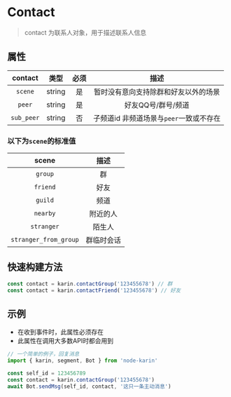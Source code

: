 # Contact

> contact 为联系人对象，用于描述联系人信息

## 属性

|  contact   |  类型  | 必须  |                  描述                   |
| :--------: | :----: | :---: | :-------------------------------------: |
|  `scene`   | string |  是   |  暂时没有意向支持除群和好友以外的场景   |
|   `peer`   | string |  是   |           好友QQ号/群号/频道            |
| `sub_peer` | string |  否   | 子频道id 非频道场景与`peer`一致或不存在 |

### 以下为`scene`的标准值

|         scene         |    描述    |
| :-------------------: | :--------: |
|        `group`        |     群     |
|       `friend`        |    好友    |
|        `guild`        |    频道    |
|       `nearby`        |  附近的人  |
|      `stranger`       |   陌生人   |
| `stranger_from_group` | 群临时会话 |

## 快速构建方法

```javascript
const contact = karin.contactGroup('123455678') // 群
const contact = karin.contactFriend('123455678') // 好友

```

## 示例

- 在收到事件时，此属性必须存在
- 此属性在调用大多数API时都会用到

```js twoslash
// 一个简单的例子，回复消息
import { karin, segment, Bot } from 'node-karin'

const self_id = 123456789
const contact = karin.contactGroup('123455678')
await Bot.sendMsg(self_id, contact, '这只一条主动消息')

```
